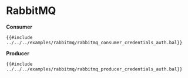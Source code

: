 # RabbitMQ

**Consumer**

```ballerina
{{#include ../../../examples/rabbitmq/rabbitmq_consumer_credentials_auth.bal}}
```

**Producer**

```ballerina
{{#include ../../../examples/rabbitmq/rabbitmq_producer_credentials_auth.bal}}
```
